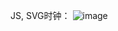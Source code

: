 JS, SVG时钟：
![image](https://user-images.githubusercontent.com/41655306/126096509-d670fcfd-ca08-401c-b211-abecf198cea6.png)
